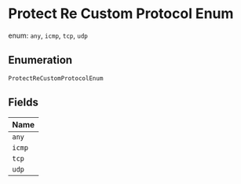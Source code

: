 
# Protect Re Custom Protocol Enum

enum: `any`, `icmp`, `tcp`, `udp`

## Enumeration

`ProtectReCustomProtocolEnum`

## Fields

| Name |
|  --- |
| `any` |
| `icmp` |
| `tcp` |
| `udp` |

